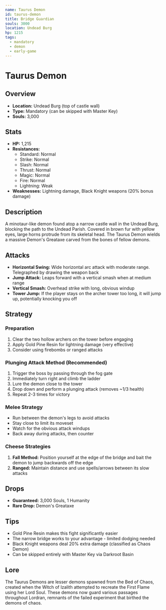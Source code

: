 ```yaml
---
name: Taurus Demon
id: taurus-demon
title: Bridge Guardian
souls: 3000
location: Undead Burg
hp: 1215
tags:
  - mandatory
  - demon
  - early-game
---
```


# Taurus Demon

## Overview
- **Location:** Undead Burg (top of castle wall)
- **Type:** Mandatory (can be skipped with Master Key)
- **Souls:** 3,000

## Stats
- **HP:** 1,215
- **Resistances:** 
  - Standard: Normal
  - Strike: Normal
  - Slash: Normal
  - Thrust: Normal
  - Magic: Normal
  - Fire: Normal
  - Lightning: Weak
- **Weaknesses:** Lightning damage, Black Knight weapons (20% bonus damage)

## Description
A minotaur-like demon found atop a narrow castle wall in the Undead Burg, blocking the path to the Undead Parish. Covered in brown fur with yellow eyes, large horns protrude from its skeletal head. The Taurus Demon wields a massive Demon's Greataxe carved from the bones of fellow demons.

## Attacks
- **Horizontal Swing:** Wide horizontal arc attack with moderate range. Telegraphed by drawing the weapon back
- **Jump Attack:** Leaps forward with a vertical smash when at medium range
- **Vertical Smash:** Overhead strike with long, obvious windup
- **Tower Jump:** If the player stays on the archer tower too long, it will jump up, potentially knocking you off

## Strategy

### Preparation
1. Clear the two hollow archers on the tower before engaging
2. Apply Gold Pine Resin for lightning damage (very effective)
3. Consider using firebombs or ranged attacks

### Plunging Attack Method (Recommended)
1. Trigger the boss by passing through the fog gate
2. Immediately turn right and climb the ladder
3. Lure the demon close to the tower
4. Drop down and perform a plunging attack (removes ~1/3 health)
5. Repeat 2-3 times for victory

### Melee Strategy
- Run between the demon's legs to avoid attacks
- Stay close to limit its moveset
- Watch for the obvious attack windups
- Back away during attacks, then counter

### Cheese Strategies
1. **Fall Method:** Position yourself at the edge of the bridge and bait the demon to jump backwards off the edge
2. **Ranged:** Maintain distance and use spells/arrows between its slow attacks

## Drops
- **Guaranteed:** 3,000 Souls, 1 Humanity
- **Rare Drop:** Demon's Greataxe

## Tips
- Gold Pine Resin makes this fight significantly easier
- The narrow bridge works to your advantage - limited dodging needed
- Black Knight weapons deal 20% extra damage (classified as Chaos Demon)
- Can be skipped entirely with Master Key via Darkroot Basin

## Lore
The Taurus Demons are lesser demons spawned from the Bed of Chaos, created when the Witch of Izalith attempted to recreate the First Flame using her Lord Soul. These demons now guard various passages throughout Lordran, remnants of the failed experiment that birthed the demons of chaos.